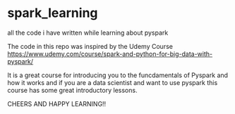# spark_learning
all the code i have written while learning about pyspark

The code in this repo was inspired by the Udemy Course https://www.udemy.com/course/spark-and-python-for-big-data-with-pyspark/

It is a great course for introducing you to the funcdamentals of Pyspark and how it works and if you are a data scientist and want to use pyspark this course has some great introductory lessons.

CHEERS AND HAPPY LEARNING!! 
